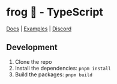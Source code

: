 # frog 🐸 - TypeScript

[Docs](https://ohmyfrog.dev) | [Examples](https://github.com/frog-sdk/frog/tree/main/typescript/examples) | [Discord](https://discord.gg/frog-sdk)

## Development

1. Clone the repo
2. Install the dependencies: `pnpm install`
3. Build the packages: `pnpm build`
